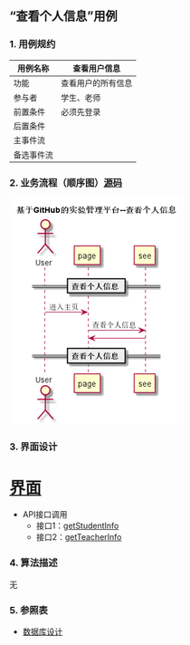 ## “查看个人信息”用例

### 1. 用例规约

用例名称 | 查看用户信息
---|---
功能 | 查看用户的所有信息
参与者 | 学生、老师
前置条件 | 必须先登录
后置条件 | 
主事件流 | 
备选事件流 | 

### 2. 业务流程（顺序图）[源码](../puml_use/seeinfo.puml)
![](../pic/seeinfo.png)

### 3. 界面设计
# [界面](https://mousezz.github.io/is_analysis/test6/Ui/index.html)
- API接口调用
    - 接口1：[getStudentInfo](../Interface/getStudentInfo.md)
    - 接口2：[getTeacherInfo](../Interface/getTeacherInfo.md)

### 4. 算法描述
无
 

### 5. 参照表
- [数据库设计](../Database.md)
